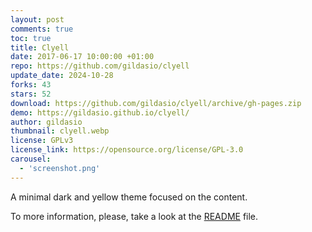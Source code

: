 ```yaml
---
layout: post
comments: true
toc: true
title: Clyell
date: 2017-06-17 10:00:00 +01:00
repo: https://github.com/gildasio/clyell
update_date: 2024-10-28
forks: 43
stars: 52
download: https://github.com/gildasio/clyell/archive/gh-pages.zip
demo: https://gildasio.github.io/clyell/
author: gildasio
thumbnail: clyell.webp
license: GPLv3
license_link: https://opensource.org/license/GPL-3.0
carousel:
  - 'screenshot.png'
---
```


A minimal dark and yellow theme focused on the content.

To more information, please, take a look at the [README](https://github.com/gildasio/clyell#clyell) file.
